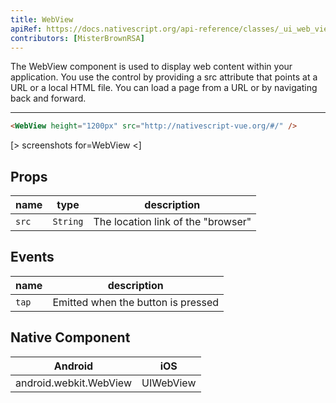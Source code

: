 ```yaml
---
title: WebView
apiRef: https://docs.nativescript.org/api-reference/classes/_ui_web_view_.webview
contributors: [MisterBrownRSA]
---
```


The WebView component is used to display web content within your application. 
You use the control by providing a src attribute that points at a URL or a local HTML file.
You can load a page from a URL or by navigating back and forward.

---

```html
<WebView height="1200px" src="http://nativescript-vue.org/#/" />
```

[> screenshots for=WebView <]

## Props

| name | type | description |
|------|------|-------------|
| `src` | `String` | The location link of the "browser"

## Events

| name | description |
|------|-------------|
| `tap`| Emitted when the button is pressed

## Native Component
| Android | iOS |
|---------|-----|
| android.webkit.WebView | UIWebView